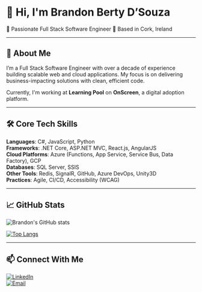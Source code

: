 # 👋 Hi, I'm Brandon Berty D’Souza

🎯 Passionate Full Stack Software Engineer
📍 Based in Cork, Ireland 

---

## 🚀 About Me

I’m a Full Stack Software Engineer with over a decade of experience building scalable web and cloud applications. My focus is on delivering business-impacting solutions with clean, efficient code.  

Currently, I'm working at **Learning Pool** on **OnScreen**, a digital adoption platform.

---

## 🛠️ Core Tech Skills

**Languages**: C#, JavaScript, Python  
**Frameworks**: .NET Core, ASP.NET MVC, React.js, AngularJS  
**Cloud Platforms**: Azure (Functions, App Service, Service Bus, Data Factory), GCP  
**Databases**: SQL Server, SSIS  
**Other Tools**: Redis, SignalR, GitHub, Azure DevOps, Unity3D  
**Practices**: Agile, CI/CD, Accessibility (WCAG)

---

## 📈 GitHub Stats

![Brandon's GitHub stats](https://github-readme-stats.vercel.app/api?username=brandondsz&show_icons=true&theme=radical)

[![Top Langs](https://github-readme-stats.vercel.app/api/top-langs/?username=brandondsz&layout=compact&theme=radical)](https://github.com/brandondsz)

---

## 📫 Connect With Me

[![LinkedIn](https://img.shields.io/badge/-LinkedIn-blue?style=flat-square&logo=linkedin)](https://linkedin.com/in/brandondsz)  
[![Email](https://img.shields.io/badge/-Email-black?style=flat-square&logo=gmail)](mailto:brandondsz.goa@gmail.com)
